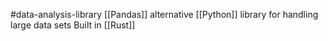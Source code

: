 #data-analysis-library
[[Pandas]] alternative
[[Python]] library for handling large data sets
Built in [[Rust]]